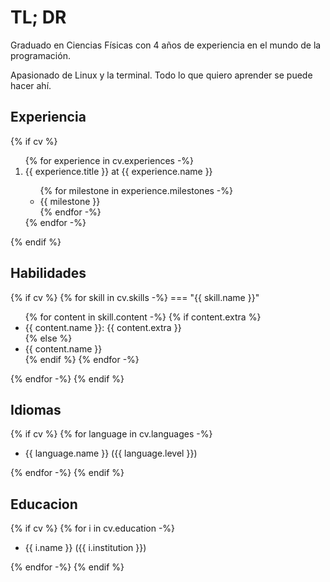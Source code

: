 # TL; DR

Graduado en Ciencias Físicas con 4 años de experiencia en el mundo de la programación.

Apasionado de Linux y la terminal. Todo lo que quiero aprender se puede hacer ahí.

## Experiencia

<!-- experience -->
{% if cv %}
<ol reversed>
{% for experience in cv.experiences -%}
    <li>{{ experience.title }} at {{ experience.name }}</li>
        <ul>
            {% for milestone in experience.milestones -%}
              <li>{{ milestone }}</li>
            {% endfor -%}
        </ul>
{% endfor -%}
</ol>
{% endif %}
<!-- experience -->

## Habilidades
<!-- skills -->
{% if cv %}
{% for skill in cv.skills -%}
=== "{{ skill.name }}"
    <ul>
    {% for content in skill.content -%}
        {% if content.extra %}
            <li>{{ content.name }}: {{ content.extra }}</li>
        {% else %}
            <li>{{ content.name }}</li>
        {% endif %}
    {% endfor -%}
    </ul>
{% endfor -%}
{% endif %}
<!-- skills -->

## Idiomas
<!-- languages -->
{% if cv %}
{% for language in cv.languages -%}
<ul>
  <li>{{ language.name }} ({{ language.level }})</li>
</ul>
{% endfor -%}
{% endif %}
<!-- languages -->

## Educacion
<!-- education -->
{% if cv %}
{% for i in cv.education -%}
<ul>
  <li>{{ i.name }} ({{ i.institution }})</li>
</ul>
{% endfor -%}
{% endif %}
<!-- education -->
